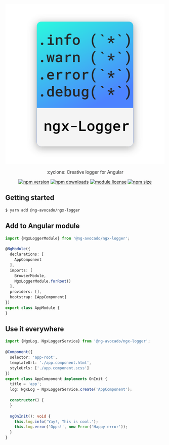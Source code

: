 <p align="center">
  <a href="https://github.com/ng-avocado/ngx-logger">
    <img alt="Gulp-Yarn" src="https://github.com/warapitiya/assets/blob/master/ngx-logger.png?raw=true" width="546">
  </a>
</p>

<p align="center">
  :cyclone: Creative logger for Angular
</p>

<p align="center">
  <a href="https://www.npmjs.com/package/@ng-avocado/ngx-logger"><img src="https://img.shields.io/npm/v/@ng-avocado/ngx-logger.svg" alt="npm version"></a>
  <a href="https://www.npmjs.com/package/@ng-avocado/ngx-logger"><img src="https://img.shields.io/npm/dt/@ng-avocado/ngx-logger.svg" alt="npm downloads"></a>
  <a href="https://www.npmjs.com/package/@ng-avocado/ngx-logger"><img src="https://img.shields.io/npm/l/@ng-avocado/ngx-logger.svg" alt="module license"></a>
  <a href="https://www.npmjs.com/package/@ng-avocado/ngx-logger"><img src="https://img.shields.io/bundlephobia/min/@ng-avocado/ngx-logger.svg" alt="npm size"></a>
</p>


## Getting started
```sh
$ yarn add @ng-avocado/ngx-logger
```

## Add to Angular module
```ts
import {NgxLoggerModule} from '@ng-avocado/ngx-logger';

@NgModule({
  declarations: [
    AppComponent
  ],
  imports: [
    BrowserModule,
    NgxLoggerModule.forRoot()
  ],
  providers: [],
  bootstrap: [AppComponent]
})
export class AppModule {
}
```

## Use it everywhere
```ts
import {NgxLog, NgxLoggerService} from '@ng-avocado/ngx-logger';

@Component({
  selector: 'app-root',
  templateUrl: './app.component.html',
  styleUrls: ['./app.component.scss']
})
export class AppComponent implements OnInit {
  title = 'app';
  log: NgxLog = NgxLoggerService.create('AppComponent');

  constructor() {
  }

  ngOnInit(): void {
    this.log.info('Yay!, This is cool.');
    this.log.error('Opps!', new Error('Happy error'));
  }
}
```
